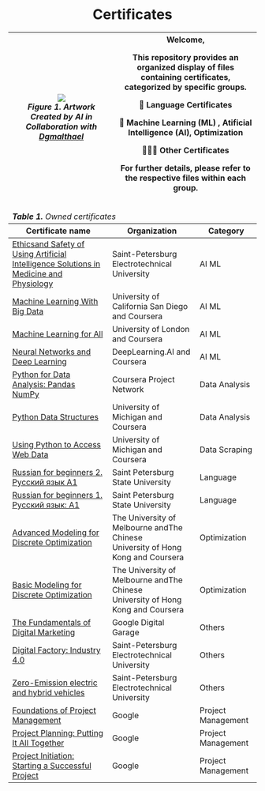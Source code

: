 <div>
 <h1 align="center"> Certificates</h1>
  
<table><thead>
  <tr>
    <th><img src="https://github.com/Dgmalthael/Certificates/assets/85357861/29b31ad3-8785-4a47-a067-edd909609e3a" > </br> <i><b>Figure 1.</b> Artwork Created by AI in Collaboration with  <a href="https://github.com/Dgmalthael" target="_blank" rel="noopener noreferrer">Dgmalthael</a> </i></th>
    <th>Welcome,

  This repository provides an organized display of files containing certificates, categorized by specific groups.

  🙊 Language Certificates

  🤖 Machine Learning (ML) , Atificial Intelligence (AI), Optimization

  👨🏻‍💻 Other Certificates

 For further details, please refer to the respective files within each group.</th>
    
  </tr></thead>
  <span align="center">
  
 </img>

</span>
</div>
  




<table><thead>

 <tr>
<td colspan="3"><i><b>Table 1.</b> Owned certificates</i> </td>

  
  <tr>
    <th>Certificate name </th>
    <th>Organization</th>
    <th>Category</th>
  </tr></thead>
<tbody>
  <tr>
    <td><a href="https://github.com/Dgmalthael/Certificates/blob/main/documents/certificate/AINE_Geles%20Ugur%20Can%20Deniz.pdf" target="_blank" rel="noopener noreferrer">Ethicsand Safety of Using Artificial Intelligence Solutions in Medicine and Physiology</a></td>
    <td>Saint-Petersburg Electrotechnical University</td>
    <td>AI  ML </td>
  </tr>
  <tr>
    <td><a href="https://github.com/Dgmalthael/Certificates/blob/main/documents/certificate/BD_Geles%20Ugur%20Can%20Deniz.pdf" target="_blank" rel="noopener noreferrer">Machine Learning With Big Data</a></td>
    <td>University of California San Diego and Coursera</td>
    <td>AI  ML </td>
  </tr>
  <tr>
    <td><a href="https://github.com/Dgmalthael/Certificates/blob/main/documents/certificate/ML_Geles%20Ugur%20Can%20Deniz.pdf" target="_blank" rel="noopener noreferrer">Machine Learning for All</a></td>
    <td>University of London and Coursera</td>
    <td>AI  ML </td>
  </tr>
  <tr>
    <td><a href="https://github.com/Dgmalthael/Certificates/blob/main/documents/certificate/NN_Geles%20Ugur%20Can%20Deniz.pdf" target="_blank" rel="noopener noreferrer">Neural Networks and Deep Learning</a></td>
    <td>DeepLearning.AI and Coursera</td>
    <td>AI  ML </td>
  </tr>
  <tr>
    <td><a href="https://github.com/Dgmalthael/Certificates/blob/main/documents/certificate/GP_Pandas_NumPy_Geles_Ugur_Can_Deniz.pdf" target="_blank" rel="noopener noreferrer">Python for Data Analysis: Pandas NumPy</a></td>
    <td>Coursera Project Network</td>
    <td>Data Analysis</td>
  </tr>
  <tr>
    <td><a href="https://github.com/Dgmalthael/Certificates/blob/main/documents/certificate/PYDT_Geles%20Ugur%20Can%20Deniz.pdf" target="_blank" rel="noopener noreferrer">Python Data Structures</a></td>
    <td>University of Michigan and Coursera </td>
    <td>Data Analysis</td>
  </tr>
  <tr>
    <td><a href="https://github.com/Dgmalthael/Certificates/blob/main/documents/certificate/PYWA_Geles%20Ugur%20Can%20Deniz.pdf" target="_blank" rel="noopener noreferrer">Using Python to Access Web Data</a></td>
    <td>University of Michigan and Coursera </td>
    <td>Data Scraping </td>
  </tr>
  <tr>
    <td><a href="https://github.com/Dgmalthael/Certificates/blob/main/documents/certificate/RU_A1(2)_Geles%20Ugur%20Can%20Deniz.pdf" target="_blank" rel="noopener noreferrer">Russian for beginners 2. Русский язык A1</a></td>
    <td>Saint Petersburg State University</td>
    <td>Language </td>
  </tr>
  <tr>
    <td><a href="https://github.com/Dgmalthael/Certificates/blob/main/documents/certificate/RU_A1_Geles%20Ugur%20Can%20Deniz.pdf" target="_blank" rel="noopener noreferrer">Russian for beginners 1. Русский язык: A1</a></td>
    <td>Saint Petersburg State University</td>
    <td>Language </td>
  </tr>
  <tr>
    <td><a href="https://github.com/Dgmalthael/Certificates/blob/main/documents/certificate/AOP_Geles%20Ugur%20Can%20Deniz.pdf" target="_blank" rel="noopener noreferrer">Advanced Modeling for Discrete Optimization</a></td>
    <td>The University of Melbourne andThe Chinese<br>University of Hong Kong and Coursera</td>
    <td>Optimization</td>
  </tr>
  <tr>
    <td><a href="https://github.com/Dgmalthael/Certificates/blob/main/documents/certificate/MOP_Geles%20Ugur%20Can%20Deniz.pdf" target="_blank" rel="noopener noreferrer">Basic Modeling for Discrete Optimization</a></td>
    <td>The University of Melbourne andThe Chinese<br>University of Hong Kong and Coursera</td>
    <td>Optimization</td>
  </tr>
  <tr>
    <td><a href="https://github.com/Dgmalthael/Certificates/blob/main/documents/certificate/BM_Geles%20Ugur%20Can%20Deniz.pdf" target="_blank" rel="noopener noreferrer">The Fundamentals of Digital Marketing</a></td>
    <td>Google Digital Garage</td>
    <td>Others</td>
  </tr>
  <tr>
    <td><a href="https://github.com/Dgmalthael/Certificates/blob/main/documents/certificate/DF_Geles%20Ugur%20Can%20Deniz.pdf" target="_blank" rel="noopener noreferrer">Digital Factory: Industry 4.0</a></td>
    <td>Saint-Petersburg Electrotechnical University</td>
    <td>Others</td>
  </tr>
  <tr>
    <td><a href="https://github.com/Dgmalthael/Certificates/blob/main/documents/certificate/ZE_Geles%20Ugur%20Can%20Deniz.pdf" target="_blank" rel="noopener noreferrer">Zero-Emission electric and hybrid vehicles</a></td>
    <td>Saint-Petersburg Electrotechnical University</td>
    <td>Others</td>
  </tr>
  <tr>
    <td><a href="https://github.com/Dgmalthael/Certificates/blob/main/documents/certificate/PMF_Geles%20Ugur%20Can%20Deniz.pdf" target="_blank" rel="noopener noreferrer">Foundations of Project Management</a></td>
    <td>Google</td>
    <td>Project Management</td>
  </tr>
  <tr>
    <td><a href="https://github.com/Dgmalthael/Certificates/blob/main/documents/certificate/PMP_Geles%20Ugur%20Can%20Deniz.pdf" target="_blank" rel="noopener noreferrer">Project Planning: Putting It All Together</a></td>
    <td>Google</td>
    <td>Project Management</td>
  </tr>
  <tr>
    <td><a href="https://github.com/Dgmalthael/Certificates/blob/main/documents/certificate/PMP_Geles%20Ugur%20Can%20Deniz.pdf" target="_blank" rel="noopener noreferrer">Project Initiation: Starting a Successful Project</a></td>
    <td>Google</td>
    <td>Project Management</td>
  </tr>

</tbody></table>
